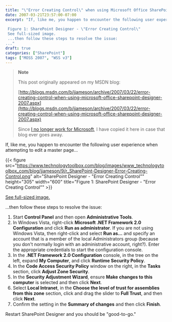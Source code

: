 ```yaml
---
title: "\"Error Creating Control\" when using Microsoft Office SharePoint Designer 2007"
date: 2007-03-21T23:57:00-07:00
excerpt: "If, like me, you happen to encounter the following user experience when attempting to edit a master page... 
 
 Figure 1: SharePoint Designer - \"Error Creating Control\" 
 See full-sized image. 
 ...then follow these steps to resolve the issue: 
..."
draft: true
categories: ["SharePoint"]
tags: ["MOSS 2007", "WSS v3"]
---
```


> **Note**
>
> This post originally appeared on my MSDN blog:
>
> [http://blogs.msdn.com/b/jjameson/archive/2007/03/22/error-creating-control-when-using-microsoft-office-sharepoint-designer-2007.aspx](http://blogs.msdn.com/b/jjameson/archive/2007/03/22/error-creating-control-when-using-microsoft-office-sharepoint-designer-2007.aspx)
>
> Since [I no longer work for Microsoft](/blog/jjameson/2011/09/02/last-day-with-microsoft), I have copied it here in case that blog                 ever goes away.

If, like me, you happen to encounter the following user experience when attempting         to edit a master page...

{{< figure
src="https://www.technologytoolbox.com/blog/images/www_technologytoolbox_com/blog/jjameson/9/r_SharePoint-Designer-Error-Creating-Control.png"
alt="SharePoint Designer - \"Error Creating Control\""
height="305"
width="600"
title="Figure 1: SharePoint Designer - \"Error Creating Control\"" >}}

[See full-sized image.](/blog/images/www_technologytoolbox_com/blog/jjameson/9/o_SharePoint-Designer-Error-Creating-Control.png)

...then follow these steps to resolve the issue:

1. Start **Control Panel** and then open **Administrative Tools**.
2. In Windows Vista, right-click **Microsoft .NET Framework 2.0 Configuration**
   and click **Run as administrator**. If you are not using Windows Vista,
   then right-click and select **Run as...** and specify an account that
   is a member of the local Administrators group (because you don't normally login
   with an administrative account, right?). Enter the appropriate credentials to start
   the configuration console.
3. In the **.NET Framework 2.0 Configuration** console, in the tree on
   the left, expand **My Computer**, and click **Runtime Security Policy**.
4. In the **Code Access Security Policy** window on the right, in the
   **Tasks** section, click **Adjust Zone Security**.
5. In the **Security Adjustment Wizard**, ensure **Make changes
   to this computer** is selected and then click **Next**.
6. Select **Local Intranet**, in the **Choose the level of trust
   for assemblies from this zone** section, click and drag the slider to **Full Trust**, and then click **Next**.
7. Confirm the setting in the **Summary of changes** and then click **Finish**.

Restart SharePoint Designer and you should be "good-to-go."


